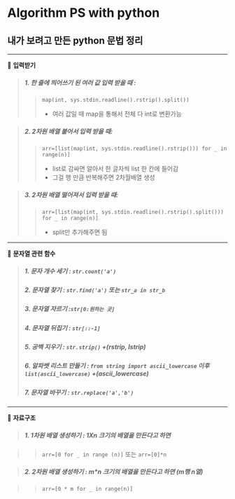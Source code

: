 Algorithm PS with python
=============
내가 보려고 만든 python 문법 정리
---------
---------------


📍 **입력받기**

> ##### 1. 한 줄에 띄어쓰기 된 여러 값 입력 받을 때 : 
 >>```map(int, sys.stdin.readline().rstrip().split())```
 >>+ 여러 값일 때 map을 통해서 전체 다 int로 변환가능

> ##### 2. 2차원 배열 붙어서 입력 받을 때:
>> ```arr=[list(map(int, sys.stdin.readline().rstrip())) for _ in range(n)]```
>>  + list로 감싸면 알아서 한 글자씩 list 한 칸에 들어감
>>  + 그걸 행 만큼 반복해주면 2차월배열 생성

> ##### 3. 2차원 배열 떨어져서 입력 받을 때:
>> ```arr=[list(map(int, sys.stdin.readline().rstrip().split())) for _ in range(n)]```
>>  + split만 추가해주면 됨

---------------

📍 **문자열 관련 함수**

 >##### 1. 문자 개수 세기 : ```str.count('a')```
 >##### 2. 문자열 찾기 : ```str.find('a')``` 또는 ``` str_a in str_b ```
 >##### 3. 문자열 자르기 :```str[0:원하는 곳]```
 >##### 4. 문자열 뒤집기 : ```str[::-1]```
 >##### 5. 공백 지우기 : ```str.strip()```  +(rstrip, lstrip)
 >##### 6. 알파벳 리스트 만들기 : ```from string import ascii_lowercase``` 이후 ```list(ascii_lowercase)```   +(ascii_lowercase)
 >##### 7. 문자열 바꾸기 : ```str.replace('a','b')```

--------------
📍 **자료구조**

> ##### 1. 1차원 배열 생성하기 :  1Xn 크기의 배열을 만든다고 하면

>> ```arr=[0 for _ in range (n)]``` 또는 ```arr=[0]*n```

> ##### 2. 2차원 배열 생성하기 :  m*n 크기의 배열을 만든다고 하면 (m행 n열)

>>```arr=[0 * m for _ in range(n)]```
